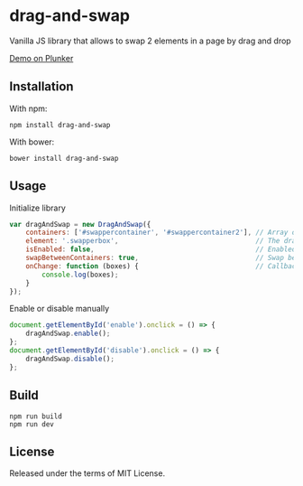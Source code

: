 # drag-and-swap

Vanilla JS library that allows to swap 2 elements in a page by drag and drop

[Demo on Plunker](https://plnkr.co/edit/unb0mgY99oG4ofj1vVgU?p=preview)


## Installation

With npm:
```
npm install drag-and-swap
```

With bower:
```
bower install drag-and-swap
```

## Usage

Initialize library

```javascript
var dragAndSwap = new DragAndSwap({
    containers: ['#swappercontainer', '#swappercontainer2'], // Array of containers
    element: '.swapperbox',                                  // The draggable elements
    isEnabled: false,                                        // Enabled on start - default: true
    swapBetweenContainers: true,                             // Swap between different controllers - default: false
    onChange: function (boxes) {                             // Callback when swap is done
        console.log(boxes);
    }
});
```

Enable or disable manually

```javascript
document.getElementById('enable').onclick = () => {
    dragAndSwap.enable();
};
document.getElementById('disable').onclick = () => {
    dragAndSwap.disable();
};
```


## Build

```
npm run build
npm run dev
```


## License

Released under the terms of MIT License.
